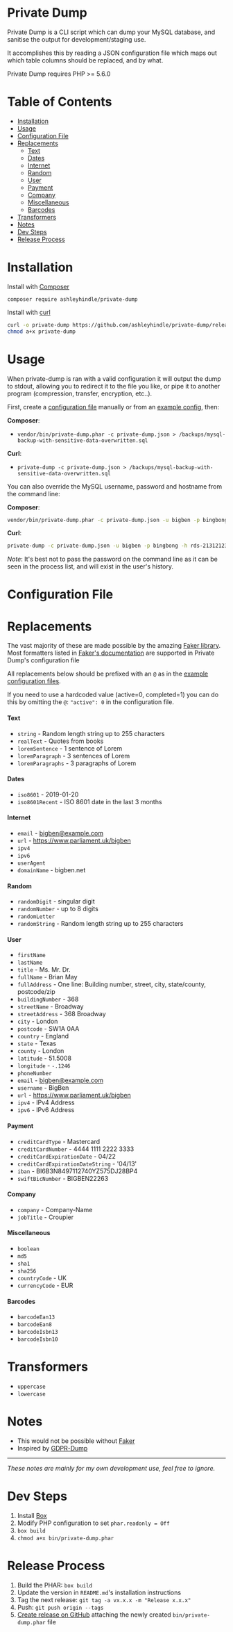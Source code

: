 # Private Dump
Private Dump is a CLI script which can dump your MySQL database, and sanitise the output for development/staging use.

It accomplishes this by reading a JSON configuration file which maps out which table columns should be replaced, and by what.

Private Dump requires PHP >= 5.6.0



# Table of Contents

- [Installation](#installation)
- [Usage](#usage)
- [Configuration File](#configuration-file)
- [Replacements](#replacements)
  - [Text](#text)
  - [Dates](#dates)
  - [Internet](#internet)
  - [Random](#random)
  - [User](#user)
  - [Payment](#payment)
  - [Company](#company)
  - [Miscellaneous](#miscellaneous)
  - [Barcodes](#barcodes)
- [Transformers](#transformers)
- [Notes](#notes)
- [Dev Steps](#dev-steps)
- [Release Process](#release-process)



# Installation

Install with [Composer](https://getcomposer.org/)

```
composer require ashleyhindle/private-dump
```



Install with [curl](https://curl.haxx.se/)

```bash
curl -o private-dump https://github.com/ashleyhindle/private-dump/releases/download/0.0.1/private-dump.phar
chmod a+x private-dump 
```



# Usage

When private-dump is ran with a valid configuration it will output the dump to stdout, allowing you to redirect it to the file you like, or pipe it to another program (compression, transfer, encryption, etc..).



First, create a [configuration file](#configuration-file) manually or from an [example config](configs/), then:



**Composer**:

- `vendor/bin/private-dump.phar -c private-dump.json > /backups/mysql-backup-with-sensitive-data-overwritten.sql`

**Curl**:
- `private-dump -c private-dump.json > /backups/mysql-backup-with-sensitive-data-overwritten.sql`



You can also override the MySQL username, password and hostname from the command line:

**Composer**:
```bash
vendor/bin/private-dump.phar -c private-dump.json -u bigben -p bingbong -h rds-213121231-13gb.amazon.com > /backups/mysql-backup-with-sensitive-data-overwritten.sql
```

**Curl**:
```bash
private-dump -c private-dump.json -u bigben -p bingbong -h rds-213121231-13gb.amazon.com > /backups/mysql-backup-with-sensitive-data-overwritten.sql
```



*Note*: It's best not to pass the password on the command line as it can be seen in the process list, and will exist in the user's history. 



# Configuration File



# Replacements

The vast majority of these are made possible by the amazing [Faker library](https://github.com/fzaninotto/Faker).  Most formatters listed in [Faker's documentation](https://github.com/fzaninotto/Faker#formatters) are supported in Private Dump's configuration file

All replacements below should be prefixed with an `@` as in the [example configuration files](configs).

If you need to use a hardcoded value (active=0, completed=1) you can do this by omitting the `@`: `"active": 0` in the configuration file.  



#### Text

- `string` - Random length string up to 255 characters
- `realText` - Quotes from books
- `loremSentence` - 1 sentence of Lorem
- `loremParagraph` - 3 sentences of Lorem
- `loremParagraphs` - 3 paragraphs of Lorem

#### Dates

- `iso8601` - 2019-01-20
- `iso8601Recent` - ISO 8601 date in the last 3 months

#### Internet
- `email` - bigben@example.com
- `url` - https://www.parliament.uk/bigben
- `ipv4`
- `ipv6`
- `userAgent`
- `domainName` - bigben.net

#### Random

- `randomDigit` - singular digit
- `randomNumber` - up to 8 digits
- `randomLetter` 
- `randomString` - Random length string up to 255 characters

#### User

- `firstName`
- `lastName`
- `title` - Ms. Mr. Dr.
- `fullName` - Brian May
- `fullAddress` - One line: Building number, street, city, state/county, postcode/zip
- `buildingNumber` - 368
- `streetName` - Broadway
- `streetAddress` - 368 Broadway
- `city` - London
- `postcode` - SW1A 0AA
- `country` - England
- `state` - Texas
- `county` - London
- `latitude` - 51.5008
- `longitude` - `-.1246`
- `phoneNumber`
- `email` - bigben@example.com
- `username` - BigBen
- `url` - https://www.parliament.uk/bigben
- `ipv4` - IPv4 Address
- `ipv6` - IPv6 Address

#### Payment

- `creditCardType` - Mastercard
- `creditCardNumber` - 4444 1111 2222 3333
- `creditCardExpirationDate` - 04/22
- `creditCardExpirationDateString` - '04/13'
- `iban` - BI6B3N8497112740YZ575DJ28BP4
- `swiftBicNumber` - BIGBEN22263

#### Company

- `company` - Company-Name
- `jobTitle` - Croupier

#### Miscellaneous

- `boolean`
- `md5`
- `sha1`
- `sha256`
- `countryCode` - UK
- `currencyCode` - EUR

#### Barcodes

- `barcodeEan13`
- `barcodeEan8`
- `barcodeIsbn13`
- `barcodeIsbn10`



# Transformers



- `uppercase`
- `lowercase`



# Notes

- This would not be possible without [Faker](https://github.com/fzaninotto/Faker)
- Inspired by [GDPR-Dump](https://github.com/machbarmacher/gdpr-dump)

----





*These notes are mainly for my own development use, feel free to ignore.*



# Dev Steps

1. Install [Box](https://box-project.github.io/box2/)
2. Modify PHP configuration to set `phar.readonly = Off`
3. `box build`
4. `chmod a+x bin/private-dump.phar`



# Release Process

1. Build the PHAR: `box build`
2. Update the version in `README.md`'s installation instructions
2. Tag the next release: `git tag -a vx.x.x -m "Release x.x.x"`
3. Push: `git push origin --tags`
4. [Create release on GitHub](https://github.com/ashleyhindle/private-dump/releases/new) attaching the newly created `bin/private-dump.phar` file